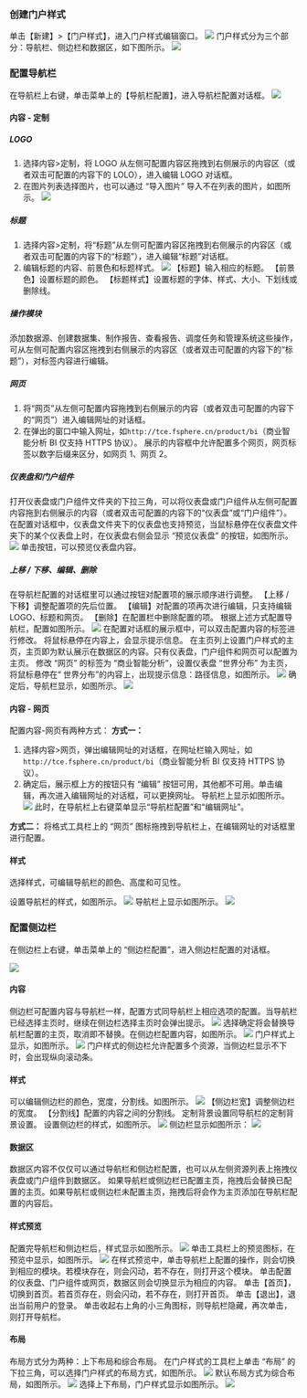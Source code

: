 ### 创建门户样式
单击【新建】>【门户样式】，进入门户样式编辑窗口。
![](http://imgcache.tce.fsphere.cn/image/mc.qcloudimg.com/static/img/44986dcae755b826ffc6665ea85da271/image.png)
门户样式分为三个部分：导航栏、侧边栏和数据区，如下图所示。
![](http://imgcache.tce.fsphere.cn/image/mc.qcloudimg.com/static/img/623890f388fb1b4cd7db692188c9f621/image.png)
### 配置导航栏
在导航栏上右键，单击菜单上的【导航栏配置】，进入导航栏配置对话框。
![](http://imgcache.tce.fsphere.cn/image/mc.qcloudimg.com/static/img/ed3d1f6c890142ea69753f6861ffe9b9/image.png)
#### 内容 - 定制
##### LOGO
1. 选择内容>定制，将 LOGO 从左侧可配置内容区拖拽到右侧展示的内容区（或者双击可配置的内容下的 LOLO），进入编辑 LOGO 对话框。
2. 在图片列表选择图片，也可以通过 “导入图片” 导入不在列表的图片，如图所示。
![](http://imgcache.tce.fsphere.cn/image/mc.qcloudimg.com/static/img/ed847deadff512a9a8154c84c9a96077/image.png)

##### 标题
1. 选择内容>定制，将“标题”从左侧可配置内容区拖拽到右侧展示的内容区（或者双击可配置的内容下的“标题”），进入编辑“标题”对话框。
2. 编辑标题的内容、前景色和标题样式。
![](http://imgcache.tce.fsphere.cn/image/mc.qcloudimg.com/static/img/750ee4fb9a94e4dc25ccc16ede981ab0/image.png)
【标题】输入相应的标题。
【前景色】设置标题的颜色。
【标题样式】设置标题的字体、样式、大小、下划线或删除线。

##### 操作模块
添加数据源、创建数据集、制作报告、查看报告、调度任务和管理系统这些操作，可从左侧可配置内容区拖拽到右侧展示的内容区（或者双击可配置的内容下的“标题”），对标签内容进行编辑。

##### 网页
1. 将“网页”从左侧可配置内容拖拽到右侧展示的内容（或者双击可配置的内容下的“网页”）进入编辑网址的对话框。
2. 在弹出的窗口中输入网址，如`http://tce.fsphere.cn/product/bi`（商业智能分析 BI 仅支持 HTTPS 协议）。
展示的内容框中允许配置多个网页，网页标签以数字后缀来区分，如网页 1、网页 2。

##### 仪表盘和门户组件
打开仪表盘或门户组件文件夹的下拉三角，可以将仪表盘或门户组件从左侧可配置内容拖到右侧展示的内容（或者双击可配置的内容下的“仪表盘”或“门户组件”）。
在配置对话框中，仪表盘文件夹下的仪表盘也支持预览，当鼠标悬停在仪表盘文件夹下的某个仪表盘上时，在仪表盘右侧会显示 “预览仪表盘” 的按钮，如图所示。
![](http://imgcache.tce.fsphere.cn/image/mc.qcloudimg.com/static/img/5e2a7c2a0d32639ccd8180bee2edab5c/image.png)
单击按钮，可以预览仪表盘内容。

##### 上移 / 下移、编辑、删除
在导航栏配置的对话框里可以通过按钮对配置项的展示顺序进行调整。
【上移 / 下移】调整配置项的先后位置。
【编辑】对配置的项再次进行编辑，只支持编辑 LOGO、标题和网页。
【删除】在配置栏中删除配置的项。
根据上述方式配置导航栏，配置如图所示。
![](http://imgcache.tce.fsphere.cn/image/mc.qcloudimg.com/static/img/0c014f23cc057dd6a4401c2a8937d82c/image.png)
在配置对话框的展示框中，可以双击配置内容的标签进行修改。
将鼠标悬停在内容上，会显示提示信息。
在主页列上设置门户样式的主页，主页即为默认展示在数据区的内容。只有仪表盘，门户组件和网页可以配置为主页。
修改 “网页” 的标签为 “商业智能分析”，设置仪表盘 “世界分布” 为主页，将鼠标悬停在“ 世界分布”的内容上，出现提示信息：路径信息，如图所示。
![](http://imgcache.tce.fsphere.cn/image/mc.qcloudimg.com/static/img/87ca4382606f83855bccb3ee35cbffa0/image.png)
确定后，导航栏显示，如图所示。
![](http://imgcache.tce.fsphere.cn/image/mc.qcloudimg.com/static/img/84a5f712061dac420f4970f5f0a342a4/image.png)

#### 内容 - 网页
配置内容-网页有两种方式：
**方式一：**
1. 选择内容>网页，弹出编辑网址的对话框，在网址栏输入网址，如`http://tce.fsphere.cn/product/bi`（商业智能分析 BI 仅支持 HTTPS 协议）。
2. 确定后，展示框上方的按钮只有 “编辑” 按钮可用，其他都不可用。单击编辑，再次进入编辑网址的对话框，可以更换网址。
导航栏上显示如图所示。
![](http://imgcache.tce.fsphere.cn/image/mc.qcloudimg.com/static/img/c5c9c63b74c15e840afb7831e110a810/image.png)
此时，在导航栏上右键菜单显示“导航栏配置”和“编辑网址”。

**方式二：**
将格式工具栏上的 “网页” 图标拖拽到导航栏上，在编辑网址的对话框里进行配置。

#### 样式
选择样式，可编辑导航栏的颜色、高度和可见性。

设置导航栏的样式，如图所示。
![](http://imgcache.tce.fsphere.cn/image/mc.qcloudimg.com/static/img/4c169ea811cf19821775f4117b4c8061/image.png)
导航栏上显示如图所示。
![](http://imgcache.tce.fsphere.cn/image/mc.qcloudimg.com/static/img/361b99a3a552eb2d68db4b7526478257/image.png)
### 配置侧边栏
在侧边栏上右键，单击菜单上的 “侧边栏配置”，进入侧边栏配置的对话框。

![](http://imgcache.tce.fsphere.cn/image/mc.qcloudimg.com/static/img/1b431688328ac1571ff053b2f7287e6a/image.png)
#### 内容
侧边栏可配置内容与导航栏一样，配置方式同导航栏上相应选项的配置。当导航栏已经选择主页时，继续在侧边栏选择主页时会弹出提示。
![](http://imgcache.tce.fsphere.cn/image/mc.qcloudimg.com/static/img/5c1c1ee9a70c647b80e6ec094e6f2dd2/image.png)
选择确定将会替换导航栏配置的主页，取消即不替换。在侧边栏配置内容，如图所示。
![](http://imgcache.tce.fsphere.cn/image/mc.qcloudimg.com/static/img/29d08269b67b09b7ae6876aea606cafe/image.png)
门户样式上显示，如图所示。
![](http://imgcache.tce.fsphere.cn/image/mc.qcloudimg.com/static/img/992ccbac6f4798ec9748a820484c043f/image.png)
门户样式的侧边栏允许配置多个资源，当侧边栏显示不下时，会出现纵向滚动条。

#### 样式
可以编辑侧边栏的颜色，宽度，分割线。如图所示。
![](http://imgcache.tce.fsphere.cn/image/mc.qcloudimg.com/static/img/cddd8fbc92efa556f2bb4e7a75d225f1/image.png)
【侧边栏宽】调整侧边栏的宽度。
【分割线】配置的内容之间的分割线。
定制背景设置同导航栏的定制背景设置。
设置侧边栏的样式，如图所示。
![](http://imgcache.tce.fsphere.cn/image/mc.qcloudimg.com/static/img/e3306f5ca64188411ac8302523d0d586/image.png)
侧边栏显示如图所示：
![](http://imgcache.tce.fsphere.cn/image/mc.qcloudimg.com/static/img/a40efc281bf43c7e10e90a6d387aa793/image.png)
#### 数据区
数据区内容不仅仅可以通过导航栏和侧边栏配置，也可以从左侧资源列表上拖拽仪表盘或门户组件到数据区。
如果导航栏或侧边栏已配置主页，拖拽后会替换已配置的主页。如果导航栏或侧边栏未配置主页，拖拽后将会作为主页添加在导航栏配置的内容后。
#### 样式预览
配置完导航栏和侧边栏后，样式显示如图所示。
![](http://imgcache.tce.fsphere.cn/image/mc.qcloudimg.com/static/img/957ac36c6fe09863ad74441d83c8f079/image.png)
单击工具栏上的预览图标，在预览中显示，如图所示。
![](http://imgcache.tce.fsphere.cn/image/mc.qcloudimg.com/static/img/d29e5328f91c39a73ea463c2e028ccf8/image.png)
在样式预览中，单击导航栏上配置的操作，则会切换到相应的模块。若模块存在，则会闪动，若不存在，则打开这个模块。
单击配置的仪表盘、门户组件或网页，数据区则会切换显示为相应的内容。
单击【首页】，切换到首页。若首页存在，则会闪动，若不存在，则打开首页。
单击【退出】，退出当前用户的登录。
单击收起右上角的小三角图标，则导航栏隐藏，再次单击，则打开导航栏。
#### 布局
布局方式分为两种：上下布局和综合布局。
在门户样式的工具栏上单击 “布局” 的下拉三角，可以选择门户样式的布局方式，如图所示。
![](http://imgcache.tce.fsphere.cn/image/mc.qcloudimg.com/static/img/c4790dd35f1ccac46de276812fd1c4c5/image.png)
默认布局方式为综合布局，如图所示。
![](http://imgcache.tce.fsphere.cn/image/mc.qcloudimg.com/static/img/ee27bed3b0f642cd71add1e4414e742e/image.png)
选择上下布局，门户样式显示如图所示。
![](http://imgcache.tce.fsphere.cn/image/mc.qcloudimg.com/static/img/df7d743db84a2e89709a299b89eeec89/image.png)






